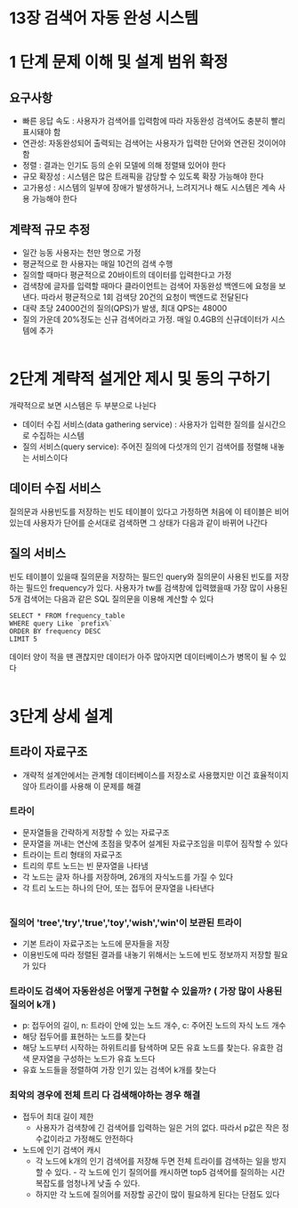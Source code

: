# 13장 검색어 자동 완성 시스템

# 1 단계 문제 이해 및 설계 범위 확정

## 요구사항

- 빠른 응답 속도 : 사용자가 검색어를 입력함에 따라 자동완성 검색어도 충분히 빨리 표시돼야 함
- 연관성: 자동완성되어 출력되는 검색어는 사용자가 입력한 단어와 연관된 것이어야 함
- 정렬 : 결과는 인기도 등의 순위 모델에 의해 정렬돼 있어야 한다
- 규모 확장성 : 시스템은 많은 트래픽을 감당할 수 있도록 확장 가능해야 한다
- 고가용성 : 시스템의 일부에 장애가 발생하거나, 느려지거나 해도 시스템은 계속 사용 가능해야 한다

## 계략적 규모 추정

- 일간 능동 사용자는 천만 명으로 가정
- 평균적으로 한 사용자는 매일 10건의 검색 수행
- 질의할 때마다 평균적으로 20바이트의 데이터를 입력한다고 가정
- 검색창에 글자를 입력할 때마다 클라이언트는 검색어 자동완성 백엔드에 요청을 보낸다. 따라서 평균적으로 1회 검색당 20건의 요청이 백엔드로 전달된다
- 대략 초당 24000건의 질의(QPS)가 발생, 최대 QPS는 48000
- 질의 가운데 20%정도는 신규 검색어라고 가정. 매일 0.4GB의 신규데이터가 시스템에 추가
  <br><br>

# 2단계 계략적 설게안 제시 및 동의 구하기

개략적으로 보면 시스템은 두 부분으로 나뉜다

- 데이터 수집 서비스(data gathering service) : 사용자가 입력한 질의를 실시간으로 수집하는 시스템
- 질의 서비스(query service): 주어진 질의에 다섯개의 인기 검색어를 정렬해 내놓는 서비스이다

## 데이터 수집 서비스

질의문과 사용빈도를 저장하는 빈도 테이블이 있다고 가정하면 처음에 이 테이블은 비어 있는데 사용자가 단어를 순서대로 검색하면 그 상태가 다음과 같이 바뀌어 나간다

## 질의 서비스

빈도 테이블이 있을때 질의문을 저장하는 필드인 query와 질의문이 사용된 빈도를 저장하는 필드인 frequency가 있다. 사용자가 tw를 검색창에 입력했을때 가장 많이 사용된 5개 검색어는 다음과 같은 SQL 질의문을 이용해 계산할 수 있다

```
SELECT * FROM frequency_table
WHERE query Like `prefix%`
ORDER BY frequency DESC
LIMIT 5
```

데이터 양이 적을 땐 괜찮지만 데이터가 아주 많아지면 데이터베이스가 병목이 될 수 있다
<br><br>

# 3단계 상세 설계

## 트라이 자료구조

- 개략적 설계안에서는 관계형 데이터베이스를 저장소로 사용했지만 이건 효율적이지 않아 트라이를 사용해 이 문제를 해결

### 트라이

- 문자열들을 간략하게 저장할 수 있는 자료구조
- 문자열을 꺼내는 연산에 초점을 맞추어 설계된 자료구조임을 미루어 짐작할 수 있다
- 트라이는 트리 형태의 자료구조
- 트리의 루트 노드는 빈 문자열을 나타냄
- 각 노드는 글자 하나를 저장하며, 26개의 자식노드를 가질 수 있다
- 각 트리 노드는 하나의 단어, 또는 접두어 문자열을 나타낸다
  <br><br>

### 질의어 'tree','try','true','toy','wish','win'이 보관된 트라이

- 기본 트라이 자료구조는 노드에 문자들을 저장
- 이용빈도에 따라 정렬된 결과를 내놓기 위해서는 노드에 빈도 정보까지 저장할 필요가 있다

### 트라이도 검색어 자동완성은 어떻게 구현할 수 있을까? ( 가장 많이 사용된 질의어 k개 )

- p: 접두어의 길이, n: 트라이 안에 있는 노드 개수, c: 주어진 노드의 자식 노드 개수
- 해당 접두어를 표현하는 노드를 찾는다
- 해당 노드부터 시작하는 하위트리를 탐색하며 모든 유효 노드를 찾는다. 유효한 검색 문자열을 구성하는 노드가 유효 노드다
- 유효 노드들을 정렬하여 가장 인기 있는 검색어 k개를 찾는다

### 최악의 경우에 전체 트리 다 검색해야하는 경우 해결

- 접두어 최대 길이 제한
  - 사용자가 검색창에 긴 검색어를 입력하는 일은 거의 없다. 따라서 p값은 작은 정수값이라고 가정해도 안전하다
- 노드에 인기 검색어 캐시
  - 각 노드에 k개의 인기 검색어를 저장해 두면 전체 트라이를 검색하는 일을 방지할 수 있다. - 각 노드에 인기 질의어를 캐시하면 top5 검색어를 질의하는 시간 복잡도를 엄청나게 낮출 수 있다.
  - 하지만 각 노드에 질의어를 저장할 공간이 많이 필요하게 된다는 단점도 있다
